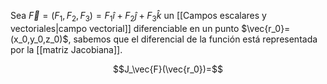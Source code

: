 
Sea $\vec{F}=(F_1,F_2,F_3)=F_1\hat{i}+F_2\hat{j}+F_3\hat{k}$  un [[Campos escalares y vectoriales|campo vectorial]] diferenciable en un punto $\vec{r_0}=(x_0,y_0,z_0)$, sabemos que el diferencial de la función está representada por la [[matriz Jacobiana]]. 

$$J_\vec{F}(\vec{r_0})=$$